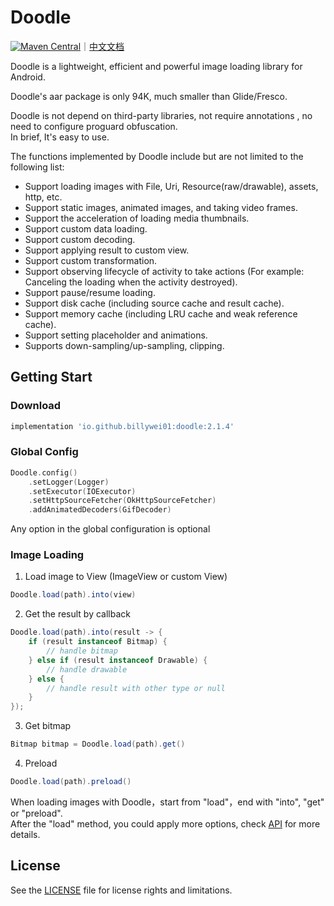# Doodle
[![Maven Central](https://img.shields.io/maven-central/v/io.github.billywei01/doodle)](https://search.maven.org/artifact/io.github.billywei01/doodle)｜[中文文档](README_CN.md)

Doodle is a lightweight, efficient and powerful image loading library for Android.

Doodle's aar package is only 94K, much smaller than Glide/Fresco.

Doodle is not depend on third-party libraries, not require annotations , no need to configure proguard obfuscation.<br>
In brief, It's easy to use.

The functions implemented by Doodle include but are not limited to the following list:

- Support loading images with File, Uri, Resource(raw/drawable), assets, http, etc.
- Support static images, animated images, and taking video frames.
- Support the acceleration of loading media thumbnails.
- Support custom data loading.
- Support custom decoding.
- Support applying result to custom view.
- Support custom transformation.
- Support observing lifecycle of activity to take actions (For example: Canceling the loading when the activity destroyed).
- Support pause/resume loading.
- Support disk cache (including source cache and result cache).
- Support memory cache (including LRU cache and weak reference cache).
- Support setting placeholder and animations.
- Supports down-sampling/up-sampling, clipping.


## Getting Start

### Download
```gradle
implementation 'io.github.billywei01:doodle:2.1.4'
```

### Global Config
```kotlin
Doodle.config()
    .setLogger(Logger)
    .setExecutor(IOExecutor)
    .setHttpSourceFetcher(OkHttpSourceFetcher)
    .addAnimatedDecoders(GifDecoder)
```

Any option in the global configuration is optional

### Image Loading

1. Load image to View (ImageView or custom View)

```java
Doodle.load(path).into(view)
```

2. Get the result by callback

```java
Doodle.load(path).into(result -> {
    if (result instanceof Bitmap) {
        // handle bitmap
    } else if (result instanceof Drawable) {
        // handle drawable
    } else { 
        // handle result with other type or null
    }
});
```

3. Get bitmap

```java
Bitmap bitmap = Doodle.load(path).get()
```

4. Preload

```java
Doodle.load(path).preload()
```

When loading images with Doodle，start from "load"，end with "into", "get" or "preload".<br/>
After the "load" method, you could apply more options, check [API](API.md) for more details.


## License
See the [LICENSE](LICENSE.md) file for license rights and limitations.

